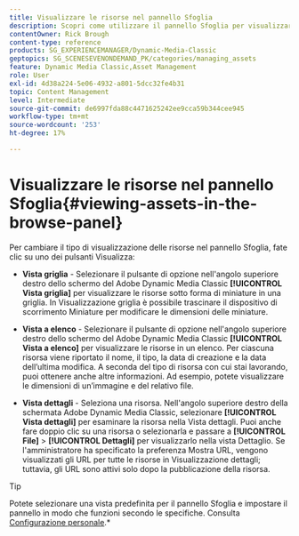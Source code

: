 ```yaml
---
title: Visualizzare le risorse nel pannello Sfoglia
description: Scopri come utilizzare il pannello Sfoglia per visualizzare le risorse in Adobe Dynamic Media Classic.
contentOwner: Rick Brough
content-type: reference
products: SG_EXPERIENCEMANAGER/Dynamic-Media-Classic
geptopics: SG_SCENESEVENONDEMAND_PK/categories/managing_assets
feature: Dynamic Media Classic,Asset Management
role: User
exl-id: 4d38a224-5e06-4932-a801-5dcc32fe4b31
topic: Content Management
level: Intermediate
source-git-commit: de6997fda88c4471625242ee9cca59b344cee945
workflow-type: tm+mt
source-wordcount: '253'
ht-degree: 17%

---
```


# Visualizzare le risorse nel pannello Sfoglia{#viewing-assets-in-the-browse-panel}

Per cambiare il tipo di visualizzazione delle risorse nel pannello Sfoglia, fate clic su uno dei pulsanti Visualizza:

* **Vista griglia** - Selezionare il pulsante di opzione nell&#39;angolo superiore destro dello schermo del Adobe Dynamic Media Classic **[!UICONTROL Vista griglia]** per visualizzare le risorse sotto forma di miniature in una griglia. In Visualizzazione griglia è possibile trascinare il dispositivo di scorrimento Miniature per modificare le dimensioni delle miniature.

* **Vista a elenco** - Selezionare il pulsante di opzione nell&#39;angolo superiore destro dello schermo del Adobe Dynamic Media Classic **[!UICONTROL Vista a elenco]** per visualizzare le risorse in un elenco. Per ciascuna risorsa viene riportato il nome, il tipo, la data di creazione e la data dell’ultima modifica. A seconda del tipo di risorsa con cui stai lavorando, puoi ottenere anche altre informazioni. Ad esempio, potete visualizzare le dimensioni di un’immagine e del relativo file.

* **Vista dettagli** - Seleziona una risorsa. Nell&#39;angolo superiore destro della schermata Adobe Dynamic Media Classic, selezionare **[!UICONTROL Vista dettagli]** per esaminare la risorsa nella Vista dettagli. Puoi anche fare doppio clic su una risorsa o selezionarla e passare a **[!UICONTROL File]** > **[!UICONTROL Dettagli]** per visualizzarlo nella vista Dettaglio. Se l&#39;amministratore ha specificato la preferenza Mostra URL, vengono visualizzati gli URL per tutte le risorse in Visualizzazione dettagli; tuttavia, gli URL sono attivi solo dopo la pubblicazione della risorsa.

>[!TIP]
>
>Potete selezionare una vista predefinita per il pannello Sfoglia e impostare il pannello in modo che funzioni secondo le specifiche. Consulta [Configurazione personale](personal-setup.md#personal_setup).*
